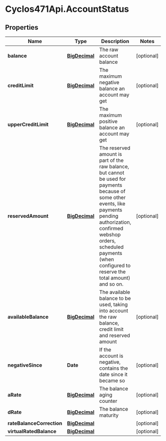 # Cyclos471Api.AccountStatus

## Properties
Name | Type | Description | Notes
------------ | ------------- | ------------- | -------------
**balance** | [**BigDecimal**](BigDecimal.md) | The raw account balance | [optional] 
**creditLimit** | [**BigDecimal**](BigDecimal.md) | The maximum negative balance an account may get | [optional] 
**upperCreditLimit** | [**BigDecimal**](BigDecimal.md) | The maximum positive balance an account may get | [optional] 
**reservedAmount** | [**BigDecimal**](BigDecimal.md) | The reserved amount is part of the raw balance, but cannot be used for payments because of some other events, like payments pending authorization, confirmed webshop orders, scheduled payments (when configured to reserve the total amount) and so on.  | [optional] 
**availableBalance** | [**BigDecimal**](BigDecimal.md) | The available balance to be used, taking into account the raw balance, credit limit and reserved amount   | [optional] 
**negativeSince** | **Date** | If the account is negative, contains the date since it became so   | [optional] 
**aRate** | [**BigDecimal**](BigDecimal.md) | The balance aging counter | [optional] 
**dRate** | [**BigDecimal**](BigDecimal.md) | The balance maturity | [optional] 
**rateBalanceCorrection** | [**BigDecimal**](BigDecimal.md) |  | [optional] 
**virtualRatedBalance** | [**BigDecimal**](BigDecimal.md) |  | [optional] 


